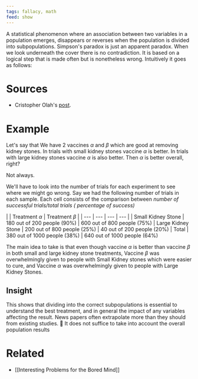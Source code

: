 ```yaml
---
tags: fallacy, math
feed: show
---
```


A statistical phenomenon where an association between two variables in a population emerges, disappears or reverses when the population is divided into subpopulations. Simpson's paradox is just an apparent paradox. When we look underneath the cover there is no contradiction. It is based on a logical step that is made often but is nonetheless wrong. Intuitively it goes as follows:

# Sources

- Cristopher Olah's [post](http://colah.github.io/posts/2015-09-Visual-Information/).

# Example

Let's say that We have 2 vaccines $\alpha$ and $\beta$ which are good at removing kidney stones. In trials with small kidney stones vaccine $\alpha$ is better. In trials with large kidney stones vaccine $\alpha$ is also better. Then $\alpha$ is better overall, right?

Not always.

We'll have to look into the number of trials for each experiment to see where we might go wrong. Say we had the following number of trials in each sample. Each cell consists of the comparison between _number of successful trials/total trials ( percentage of success)_

| | Treatment $\alpha$ | Treatment $\beta$ |
| --- | --- | --- | --- |
| Small Kidney Stone | 180 out of 200 people (90%) | 600 out of 800 people (75%)
| Large Kidney Stone | 200 out of 800 people (25%) | 40 out of 200 people (20%)
| Total | 380 out of 1000 people (38%) | 640 out of 1000 people (64%)

The main idea to take is that even though vaccine $\alpha$ is better than vaccine $\beta$ in both small and large kidney stone treatments, Vaccine $\beta$ was overwhelmingly given to people with Small Kidney stones which were easier to cure, and Vaccine $\alpha$ was overwhelmingly given to people with Large Kidney Stones.

## Insight
This shows that dividing into the correct subpopulations is essential to understand the best treatment, and in general the impact of any variables affecting the result. News papers often extrapolate more than they should from existing studies.
🚨 It does not suffice to take into account the overall population results

# Related
- [[Interesting Problems for the Bored Mind]]
